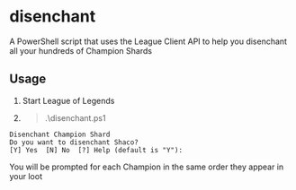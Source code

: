 # disenchant

A PowerShell script that uses the League Client API to help you disenchant all your hundreds of Champion Shards

## Usage

1. Start League of Legends 
2. > .\disenchant.ps1

```
Disenchant Champion Shard
Do you want to disenchant Shaco?
[Y] Yes  [N] No  [?] Help (default is "Y"):
```

You will be prompted for each Champion in the same order they appear in your loot